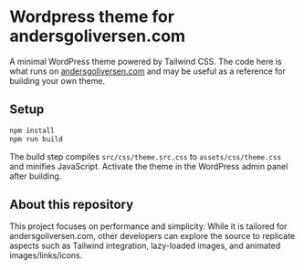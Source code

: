 # Wordpress theme for andersgoliversen.com

A minimal WordPress theme powered by Tailwind CSS. The code here is what runs on [andersgoliversen.com](https://andersgoliversen.com) and may be useful as a reference for building your own theme.

## Setup

```bash
npm install
npm run build
```

The build step compiles `src/css/theme.src.css` to `assets/css/theme.css` and minifies JavaScript. Activate the theme in the WordPress admin panel after building.

## About this repository

This project focuses on performance and simplicity. While it is tailored for andersgoliversen.com, other developers can explore the source to replicate aspects such as Tailwind integration, lazy-loaded images, and animated images/links/icons.
